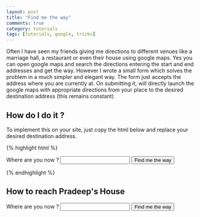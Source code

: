 ```yaml
---
layout: post
title: "Find me the way"
comments: true
category: tutorials  
tags: [tutorials, google, tricks]
---
```

Often I have seen my friends giving me directions to different venues like a marriage hall, a restaurant or even their house using google maps. Yes you can open google maps and search the directions entering the start and end addresses and get the way. However I wrote a small form which solves the problem in a much simpler and elegant way. The form just accepts the address where you are currently at. On submitting it, will directly launch the google maps with appropriate directions from your place to the desired destination address (this remains constant)
## How do I do it ?
To implement this on your site, just copy the html below and replace your desired destination address.

{% highlight html %}
<form action="http://maps.google.com/maps" method="get" target="_blank">
   <label for="saddr">Where are you now ?</label>
   <input type="text" name="saddr" />
   <input type="hidden" name="daddr" value="<Your desired destination address>" />
   <input type="submit" value="Find me the way" />
</form>
{% endhighlight %}

## How to reach Pradeep's House
<form action="http://maps.google.com/maps" method="get" target="_blank">
   <label for="saddr">Where are you now ?</label>
   <input type="text" name="saddr" />
   <input type="hidden" name="daddr" value="12.907424, 74.831443 @12.907424,74.831443" />
   <input type="submit" value="Find me the way" />
</form>

